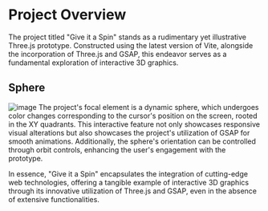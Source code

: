 # Project Overview
The project titled "Give it a Spin" stands as a rudimentary yet illustrative Three.js prototype. Constructed using the latest version of Vite, alongside the incorporation of Three.js and GSAP, this endeavor serves as a fundamental exploration of interactive 3D graphics.
## Sphere
![image](https://user-images.githubusercontent.com/45319805/223400457-dedc5e29-9103-436f-9837-a69885f4cb1a.png)
The project's focal element is a dynamic sphere, which undergoes color changes corresponding to the cursor's position on the screen, rooted in the XY quadrants. This interactive feature not only showcases responsive visual alterations but also showcases the project's utilization of GSAP for smooth animations. Additionally, the sphere's orientation can be controlled through orbit controls, enhancing the user's engagement with the prototype.

In essence, "Give it a Spin" encapsulates the integration of cutting-edge web technologies, offering a tangible example of interactive 3D graphics through its innovative utilization of Three.js and GSAP, even in the absence of extensive functionalities.
